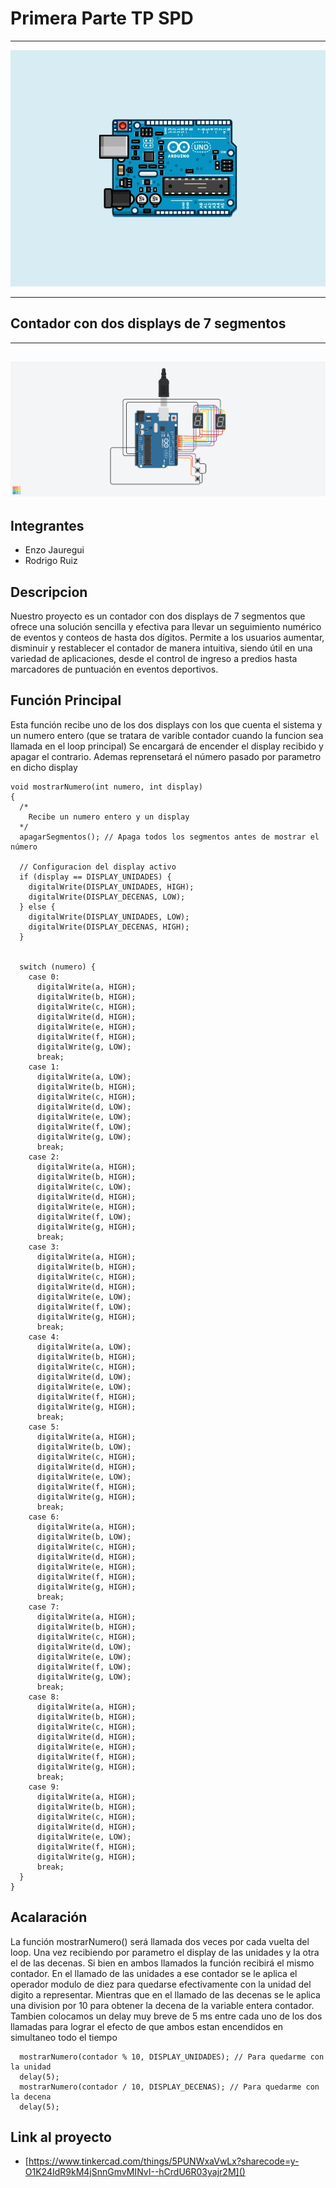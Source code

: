 #    Primera Parte TP SPD
---

![portada](Imagenes/imagen_para_portadamd.jpg)

---




##    Contador con dos displays de 7 segmentos


---

![imagen_proyecto](https://github.com/RodrigoERuiz/TP_SPD/blob/a94451b3fbeb083b199499bdfdb875ac6644c112/Imagenes/TP%20contador.png)
---

##    Integrantes
* Enzo Jauregui
* Rodrigo Ruiz

##    Descripcion

Nuestro proyecto es un contador con dos displays de 7 segmentos que ofrece una solución sencilla y efectiva para llevar un seguimiento numérico de eventos y conteos de hasta dos dígitos. Permite a los usuarios aumentar, disminuir y restablecer el contador de manera intuitiva, siendo útil en una variedad de aplicaciones, desde el control de ingreso a predios hasta marcadores de puntuación en eventos deportivos.

##    Función Principal
Esta función recibe uno de los dos displays con los que cuenta el sistema  y un numero entero (que se tratara de varible contador cuando la funcion sea llamada en el loop principal)
Se encargará de encender el display recibido y apagar el contrario. Ademas reprensetará el número pasado por parametro en dicho display
```csharp=
void mostrarNumero(int numero, int display) 
{
  /*
  	Recibe un numero entero y un display
  */
  apagarSegmentos(); // Apaga todos los segmentos antes de mostrar el número

  // Configuracion del display activo
  if (display == DISPLAY_UNIDADES) {
    digitalWrite(DISPLAY_UNIDADES, HIGH);
    digitalWrite(DISPLAY_DECENAS, LOW);
  } else {
    digitalWrite(DISPLAY_UNIDADES, LOW);
    digitalWrite(DISPLAY_DECENAS, HIGH);
  }


  switch (numero) {
    case 0:
      digitalWrite(a, HIGH);
      digitalWrite(b, HIGH);
      digitalWrite(c, HIGH);
      digitalWrite(d, HIGH);
      digitalWrite(e, HIGH);
      digitalWrite(f, HIGH);
      digitalWrite(g, LOW);
      break;
    case 1:
      digitalWrite(a, LOW);
      digitalWrite(b, HIGH);
      digitalWrite(c, HIGH);
      digitalWrite(d, LOW);
      digitalWrite(e, LOW);
      digitalWrite(f, LOW);
      digitalWrite(g, LOW);
      break;
    case 2:
      digitalWrite(a, HIGH);
      digitalWrite(b, HIGH);
      digitalWrite(c, LOW);
      digitalWrite(d, HIGH);
      digitalWrite(e, HIGH);
      digitalWrite(f, LOW);
      digitalWrite(g, HIGH);
      break;
    case 3:
      digitalWrite(a, HIGH);
      digitalWrite(b, HIGH);
      digitalWrite(c, HIGH);
      digitalWrite(d, HIGH);
      digitalWrite(e, LOW);
      digitalWrite(f, LOW);
      digitalWrite(g, HIGH);
      break;
    case 4:
      digitalWrite(a, LOW);
      digitalWrite(b, HIGH);
      digitalWrite(c, HIGH);
      digitalWrite(d, LOW);
      digitalWrite(e, LOW);
      digitalWrite(f, HIGH);
      digitalWrite(g, HIGH);
      break;
    case 5:
      digitalWrite(a, HIGH);
      digitalWrite(b, LOW);
      digitalWrite(c, HIGH);
      digitalWrite(d, HIGH);
      digitalWrite(e, LOW);
      digitalWrite(f, HIGH);
      digitalWrite(g, HIGH);
      break;
    case 6:
      digitalWrite(a, HIGH);
      digitalWrite(b, LOW);
      digitalWrite(c, HIGH);
      digitalWrite(d, HIGH);
      digitalWrite(e, HIGH);
      digitalWrite(f, HIGH);
      digitalWrite(g, HIGH);
      break;
    case 7:
      digitalWrite(a, HIGH);
      digitalWrite(b, HIGH);
      digitalWrite(c, HIGH);
      digitalWrite(d, LOW);
      digitalWrite(e, LOW);
      digitalWrite(f, LOW);
      digitalWrite(g, LOW);
      break;
    case 8:
      digitalWrite(a, HIGH);
      digitalWrite(b, HIGH);
      digitalWrite(c, HIGH);
      digitalWrite(d, HIGH);
      digitalWrite(e, HIGH);
      digitalWrite(f, HIGH);
      digitalWrite(g, HIGH);
      break;
    case 9:
      digitalWrite(a, HIGH);
      digitalWrite(b, HIGH);
      digitalWrite(c, HIGH);
      digitalWrite(d, HIGH);
      digitalWrite(e, LOW);
      digitalWrite(f, HIGH);
      digitalWrite(g, HIGH);
      break;
  }
}

```
##    Acalaración
La función mostrarNumero() será llamada dos veces por cada vuelta del loop.
Una vez recibiendo por parametro el display de las unidades y la otra el de las decenas.
Si bien en ambos llamados la función recibirá el mismo contador. En el llamado de las unidades a ese contador se le aplica el operador modulo de diez para quedarse efectivamente con la unidad del digito a representar.
Mientras que en el llamado de las decenas se le aplica una division por 10 para obtener la decena de la variable entera contador.
Tambien colocamos un delay muy breve de 5 ms entre cada uno de los dos llamadas para lograr el efecto de que ambos estan encendidos en simultaneo todo el tiempo

```csharp=
  mostrarNumero(contador % 10, DISPLAY_UNIDADES); // Para quedarme con la unidad
  delay(5); 
  mostrarNumero(contador / 10, DISPLAY_DECENAS); // Para quedarme con la decena
  delay(5); 
```
##    Link al proyecto

* [https://www.tinkercad.com/things/5PUNWxaVwLx?sharecode=y-O1K24IdR9kM4jSnnGmvMINvI--hCrdU6R03yajr2M]()


